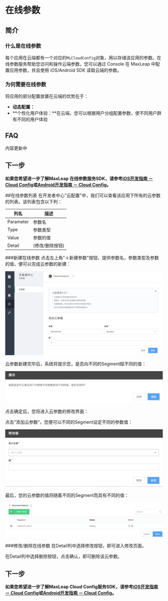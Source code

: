 # 在线参数
## 简介
### 什么是在线参数
每个应用在云端都有一个对应的`MLCloudConfig`对象，用以存储该应用的参数。在线参数服务帮助您访问和操作云端参数。您可以通过 Console 在 MaxLeap 中配置应用参数，并且使用 iOS/Android SDK 读取云端的参数。
### 为何需要在线参数
将应用的部分配置放置在云端的优势在于：

* **动态配置：**
* **个性化用户体验：**在云端，您可以根据用户分组配置参数，使不同用户群有不同的用户体验

## FAQ
内容更新中

## 下一步
**如果您希望进一步了解MaxLeap 在线参数服务SDK，请参考[iOS开发指南 － Cloud Config](ML_DOCS_GUIDE_LINK_PLACEHOLDER_IOS#CLOUD_CONFIG_ZH)或[Android开发指南 － Cloud Config](ML_DOCS_GUIDE_LINK_PLACEHOLDER_ANDROID#CLOUD_CONFIG_ZH)。**

##在线参数列表
在开发者中心"云配置"中，我们可以查看该应用下所有的云参数的列表。该列表包含以下列：

列名|描述
-------|-------
Parameter|参数名
Type|参数类型
Value|参数的值
Detail|(修改/删除按钮)

###新建在线参数
点击左上角"＋新建参数"按钮，提供参数名，参数类型及参数的值，便可以完成云参数的新建：

![imgCFAddConfig.png](../../../images/imgCFAddConfig.png)

云参数新建完毕后，系统将提示您，是否向不同的Segment赋不同的值：

![imgCFAddConfigPopup.png](../../../images/imgCFAddConfigPopup.png)

点击确定后，您将进入云参数的修改界面：

点击“添加云参数”，您便可以不同的Segment设定不同的参数值：

![imgCFAddSegment.png](../../../images/imgCFAddSegment.png)

最后，您的云参数的值将随着不同的Segment而具有不同的值：

![imgCFSegmentDone.png](../../../images/imgCFSegmentDone.png)

###修改/删除在线参数
在Detail列中选择修改按钮，即可进入修改页面。

在Detail列中选择删除按钮，点击确认，即可删除该云参数。

## 下一步

**如果您希望进一步了解MaxLeap Cloud Config服务SDK，请参考[iOS开发指南 － Cloud Config](ML_DOCS_GUIDE_LINK_PLACEHOLDER_IOS#CLOUD_CONFIG_ZH)或[Android开发指南 － Cloud Config](ML_DOCS_GUIDE_LINK_PLACEHOLDER_ANDROID#CLOUD_CONFIG_ZH)。**
